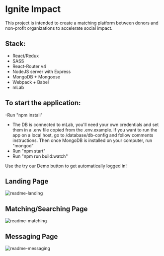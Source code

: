 # Ignite Impact

This project is intended to create a matching platform between donors and non-profit organizations to accelerate social impact.

## Stack:
  - React/Redux
  - SASS
  - React-Router v4
  - NodeJS server with Express
  - MongoDB + Mongoose
  - Webpack + Babel
  - mLab

## To start the application:
  -Run "npm install"
  - The DB is connected to mLab, you'll need your own credentials and set them in  a .env file copied from the .env.example. If you want to run the app on a local host, go to /database/db-config and follow comments instructions. Then once MongoDB is installed on your computer, run "mongod"
  - Run "npm start"
  - Run "npm run build:watch"

Use the try our Demo button to get automatically logged in!

  ## Landing Page
![readme-landing](https://cloud.githubusercontent.com/assets/20286801/25305893/709ce09c-2738-11e7-8cbe-e1aa5e353017.png)

  ## Matching/Searching Page
![readme-matching](https://cloud.githubusercontent.com/assets/20286801/25305898/88105b0a-2738-11e7-980e-ad05e1761435.png)

  ## Messaging Page
![readme-messaging](https://cloud.githubusercontent.com/assets/20286801/25305899/8ba59578-2738-11e7-83c2-8e9a554fa22b.png)
